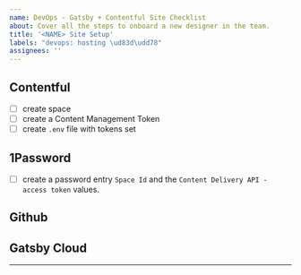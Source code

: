 ```yaml
---
name: DevOps - Gatsby + Contentful Site Checklist
about: Cover all the steps to onboard a new designer in the team.
title: '<NAME> Site Setup'
labels: "devops: hosting \ud83d\udd78"
assignees: ''
---
```


## Contentful

- [ ] create space
- [ ] create a Content Management Token
- [ ] create `.env` file with tokens set

## 1Password

- [ ] create a password entry `Space Id` and the `Content Delivery API - access token` values.

## Github

## Gatsby Cloud

---

